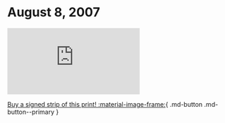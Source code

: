 # August 8, 2007

![](https://www.achewood.com/comic.php?date=08082007)

[Buy a signed strip of this print! :material-image-frame:](https://achewood-holiday-pop-up.myshopify.com/products/strip#08082007){ .md-button .md-button--primary }
